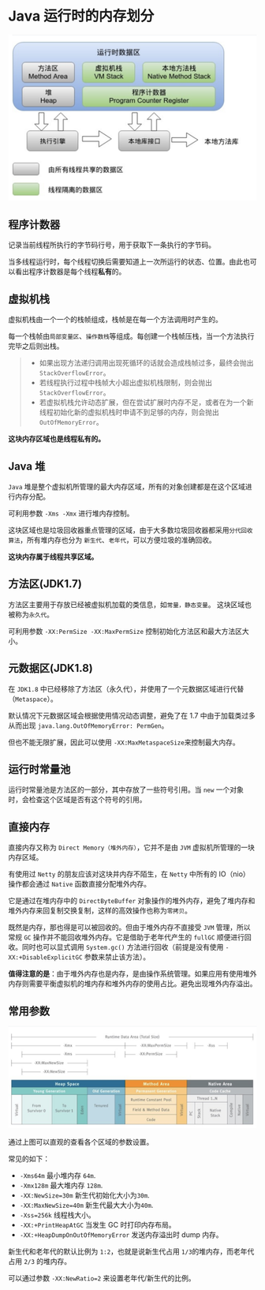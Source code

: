 # Java 运行时的内存划分

<!-- @import "[TOC]" {cmd="toc" depthFrom=2 depthTo=6 orderedList=false} -->

![image-20191007193004222](assets/image-20191007193004222.png)

## 程序计数器

记录当前线程所执行的字节码行号，用于获取下一条执行的字节码。

当多线程运行时，每个线程切换后需要知道上一次所运行的状态、位置。由此也可以看出程序计数器是每个线程**私有**的。

## 虚拟机栈

虚拟机栈由一个一个的栈帧组成，栈帧是在每一个方法调用时产生的。

每一个栈帧由`局部变量区`、`操作数栈`等组成。每创建一个栈帧压栈，当一个方法执行完毕之后则出栈。

> - 如果出现方法递归调用出现死循环的话就会造成栈帧过多，最终会抛出 `StackOverflowError`。
> - 若线程执行过程中栈帧大小超出虚拟机栈限制，则会抛出 `StackOverflowError`。
> - 若虚拟机栈允许动态扩展，但在尝试扩展时内存不足，或者在为一个新线程初始化新的虚拟机栈时申请不到足够的内存，则会抛出 `OutOfMemoryError`。

**这块内存区域也是线程私有的。**

## Java 堆

`Java` 堆是整个虚拟机所管理的最大内存区域，所有的对象创建都是在这个区域进行内存分配。

可利用参数 `-Xms -Xmx` 进行堆内存控制。

这块区域也是垃圾回收器重点管理的区域，由于大多数垃圾回收器都采用`分代回收算法`，所有堆内存也分为 `新生代`、`老年代`，可以方便垃圾的准确回收。

**这块内存属于线程共享区域。**

## 方法区(JDK1.7)

方法区主要用于存放已经被虚拟机加载的类信息，如`常量，静态变量`。 这块区域也被称为`永久代`。

可利用参数 `-XX:PermSize -XX:MaxPermSize` 控制初始化方法区和最大方法区大小。

## 元数据区(JDK1.8)

在 `JDK1.8` 中已经移除了方法区（永久代），并使用了一个元数据区域进行代替（`Metaspace`）。

默认情况下元数据区域会根据使用情况动态调整，避免了在 1.7 中由于加载类过多从而出现 `java.lang.OutOfMemoryError: PermGen`。

但也不能无限扩展，因此可以使用 `-XX:MaxMetaspaceSize`来控制最大内存。

## 运行时常量池

运行时常量池是方法区的一部分，其中存放了一些符号引用。当 `new` 一个对象时，会检查这个区域是否有这个符号的引用。

## 直接内存

直接内存又称为 `Direct Memory（堆外内存）`，它并不是由 `JVM` 虚拟机所管理的一块内存区域。

有使用过 `Netty` 的朋友应该对这块并内存不陌生，在 `Netty` 中所有的 IO（nio） 操作都会通过 `Native` 函数直接分配堆外内存。

它是通过在堆内存中的 `DirectByteBuffer` 对象操作的堆外内存，避免了堆内存和堆外内存来回复制交换复制，这样的高效操作也称为`零拷贝`。

既然是内存，那也得是可以被回收的。但由于堆外内存不直接受 `JVM` 管理，所以常规 `GC` 操作并不能回收堆外内存。它是借助于老年代产生的 `fullGC` 顺便进行回收。同时也可以显式调用 `System.gc()` 方法进行回收（前提是没有使用 `-XX:+DisableExplicitGC` 参数来禁止该方法）。

**值得注意的是**：由于堆外内存也是内存，是由操作系统管理。如果应用有使用堆外内存则需要平衡虚拟机的堆内存和堆外内存的使用占比。避免出现堆外内存溢出。

## 常用参数

![image-20191007193052923](assets/image-20191007193052923.png)

通过上图可以直观的查看各个区域的参数设置。

常见的如下：

- `-Xms64m` 最小堆内存 `64m`.
- `-Xmx128m` 最大堆内存 `128m`.
- `-XX:NewSize=30m` 新生代初始化大小为`30m`.
- `-XX:MaxNewSize=40m` 新生代最大大小为`40m`.
- `-Xss=256k` 线程栈大小。
- `-XX:+PrintHeapAtGC` 当发生 GC 时打印内存布局。
- `-XX:+HeapDumpOnOutOfMemoryError` 发送内存溢出时 dump 内存。

新生代和老年代的默认比例为 `1:2`，也就是说新生代占用 `1/3`的堆内存，而老年代占用 `2/3` 的堆内存。

可以通过参数 `-XX:NewRatio=2` 来设置老年代/新生代的比例。
